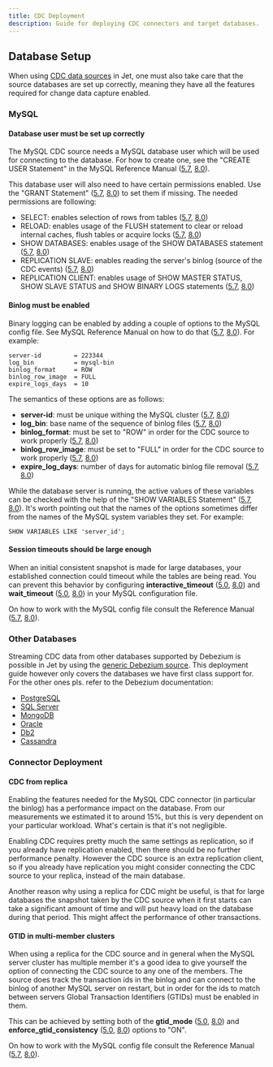 ```yaml
---
title: CDC Deployment
description: Guide for deploying CDC connectors and target databases.
---
```


## Database Setup

When using [CDC data sources](../api/sources-sinks#cdc) in Jet, one must
also take care that the source databases are set up correctly, meaning
they have all the features required for change data capture enabled.

### MySQL

#### Database user must be set up correctly

The MySQL CDC source needs a MySQL database user which will be used for
connecting to the database. For how to create one, see the "CREATE USER
Statement" in the MySQL Reference Manual
([5.7](https://dev.mysql.com/doc/refman/5.7/en/create-user.html),
[8.0](https://dev.mysql.com/doc/refman/8.0/en/create-user.html)).

This database user will also need to have certain permissions enabled.
Use the "GRANT Statement"
([5.7](https://dev.mysql.com/doc/refman/5.7/en/grant.html),
[8.0](https://dev.mysql.com/doc/refman/8.0/en/grant.html)) to set them
if missing. The needed permissions are following:

* SELECT: enables selection of rows from tables
  ([5.7](https://dev.mysql.com/doc/refman/5.7/en/privileges-provided.html#priv_select),
  [8.0](https://dev.mysql.com/doc/refman/8.0/en/privileges-provided.html#priv_select))
* RELOAD: enables usage of the FLUSH statement to clear or reload
  internal caches, flush tables or acquire locks
  ([5.7](https://dev.mysql.com/doc/refman/5.7/en/privileges-provided.html#priv_reload),
  [8.0](https://dev.mysql.com/doc/refman/8.0/en/privileges-provided.html#priv_reload))
* SHOW DATABASES: enables usage of the SHOW DATABASES statement
  ([5.7](https://dev.mysql.com/doc/refman/5.7/en/privileges-provided.html#priv_show-databases),
  [8.0](https://dev.mysql.com/doc/refman/8.0/en/privileges-provided.html#priv_show-databases))
* REPLICATION SLAVE: enables reading the server's binlog (source of the
  CDC events)
  ([5.7](https://dev.mysql.com/doc/refman/5.7/en/privileges-provided.html#priv_replication-slave),
  [8.0](https://dev.mysql.com/doc/refman/8.0/en/privileges-provided.html#priv_replication-slave))
* REPLICATION CLIENT: enables usage of SHOW MASTER STATUS, SHOW SLAVE
  STATUS and SHOW BINARY LOGS statements
  ([5.7](https://dev.mysql.com/doc/refman/5.7/en/privileges-provided.html#priv_replication-client),
  [8.0](https://dev.mysql.com/doc/refman/8.0/en/privileges-provided.html#priv_replication-client))

#### Binlog must be enabled

Binary logging can be enabled by adding a couple of options to the MySQL
config file. See MySQL Reference Manual on how to do that
([5.7](https://dev.mysql.com/doc/refman/5.7/en/option-files.html),
[8.0](https://dev.mysql.com/doc/refman/8.0/en/option-files.html)). For
example:

```text
server-id         = 223344
log_bin           = mysql-bin
binlog_format     = ROW
binlog_row_image  = FULL
expire_logs_days  = 10
```

The semantics of these options are as follows:

* **server-id**: must be unique withing the MySQL cluster
  ([5.7](https://dev.mysql.com/doc/refman/5.7/en/replication-options.html#sysvar_server_id),
  [8.0](https://dev.mysql.com/doc/refman/8.0/en/replication-options.html#sysvar_server_id))
* **log_bin**: base name of the sequence of binlog files
  ([5.7](https://dev.mysql.com/doc/refman/5.7/en/replication-options-binary-log.html#option_mysqld_log-bin),
  [8.0](https://dev.mysql.com/doc/refman/8.0/en/replication-options-binary-log.html#option_mysqld_log-bin))
* **binlog_format**: must be set to "ROW" in order for the CDC source to
  work properly
  ([5.7](https://dev.mysql.com/doc/refman/5.7/en/replication-options-binary-log.html#sysvar_binlog_format),
  [8.0](https://dev.mysql.com/doc/refman/8.0/en/replication-options-binary-log.html#sysvar_binlog_format))
* **binlog_row_image**: must be set to "FULL" in order for the CDC
  source to work properly
  ([5.7](https://dev.mysql.com/doc/refman/5.7/en/replication-options-binary-log.html#sysvar_binlog_row_image),
  [8.0](https://dev.mysql.com/doc/refman/8.0/en/replication-options-binary-log.html#sysvar_binlog_row_image))
* **expire_log_days**: number of days for automatic binlog file removal
  ([5.7](https://dev.mysql.com/doc/refman/5.7/en/replication-options-binary-log.html#sysvar_expire_logs_days),
  [8.0](https://dev.mysql.com/doc/refman/8.0/en/replication-options-binary-log.html#sysvar_expire_logs_days))

While the database server is running, the active values of these
variables can be checked with the help of the "SHOW VARIABLES Statement"
([5.7](https://dev.mysql.com/doc/refman/5.7/en/show-variables.html),
[8.0](https://dev.mysql.com/doc/refman/8.0/en/show-variables.html)).
It's worth pointing out that the names of the options sometimes differ
from the names of the MySQL system variables they set. For example:

```text
SHOW VARIABLES LIKE 'server_id';
```

#### Session timeouts should be large enough

When an initial consistent snapshot is made for large databases, your
established connection could timeout while the tables are being read.
You can prevent this behavior by configuring **interactive_timeout**
([5.0](https://dev.mysql.com/doc/refman/5.7/en/server-system-variables.html#sysvar_interactive_timeout),
[8.0](https://dev.mysql.com/doc/refman/8.0/en/server-system-variables.html#sysvar_interactive_timeout))
and **wait_timeout**
([5.0](https://dev.mysql.com/doc/refman/5.7/en/server-system-variables.html#sysvar_wait_timeout),
[8.0](https://dev.mysql.com/doc/refman/8.0/en/server-system-variables.html#sysvar_wait_timeout))
in your MySQL configuration file.

On how to work with the MySQL config file consult the Reference Manual
([5.7](https://dev.mysql.com/doc/refman/5.7/en/option-files.html),
[8.0](https://dev.mysql.com/doc/refman/8.0/en/option-files.html)).

### Other Databases

Streaming CDC data from other databases supported by Debezium is
possible in Jet by using the [generic Debezium
source](/javadoc/{jet-version}/com/hazelcast/jet/cdc/DebeziumCdcSources.html).
This deployment guide however only covers the databases we have first
class support for. For the other ones pls. refer to the Debezium
documentation:

* [PostgreSQL](https://debezium.io/documentation/reference/1.1/connectors/postgresql.html#setting-up-PostgreSQL)
* [SQL
  Server](https://debezium.io/documentation/reference/1.1/connectors/sqlserver.html#setting-up-sqlserver)
* [MongoDB](https://debezium.io/documentation/reference/1.1/connectors/mongodb.html#setting-up-mongodb)
* [Oracle](https://debezium.io/documentation/reference/1.1/connectors/oracle.html#setting-up-oracle)
* [Db2](https://debezium.io/documentation/reference/1.1/connectors/db2.html#setting-up-Db2)
* [Cassandra](https://debezium.io/documentation/reference/1.1/connectors/cassandra.html#setting-up-cassandra)

### Connector Deployment

#### CDC from replica

Enabling the features needed for the MySQL CDC connector (in particular
the binlog) has a performance impact on the database. From our
measurements we estimated it to around 15%, but this is very dependent
on your particular workload. What's certain is that it's not negligible.

Enabling CDC requires pretty much the same settings as replication, so
if you already have replication enabled, then there should be no further
performance penalty. However the CDC source is an extra replication
client, so if you already have replication you might consider connecting
the CDC source to your replica, instead of the main database.

Another reason why using a replica for CDC might be useful, is that for
large databases the snapshot taken by the CDC source when it first
starts can take a significant amount of time and will put heavy load on
the database during that period. This might affect the performance of
other transactions.

#### GTID in multi-member clusters

When using a replica for the CDC source and in general when the MySQL
server cluster has multiple member it's a good idea to give yourself the
option of connecting the CDC source to any one of the members. The
source does track the transaction ids in the binlog and can connect to
the binlog of another MySQL server on restart, but in order for the ids
to match between servers Global Transaction Identifiers (GTIDs) must be
enabled in them.

This can be achieved by setting both of the **gtid_mode**
([5.0](https://dev.mysql.com/doc/refman/5.7/en/replication-options-gtids.html#sysvar_gtid_mode),
[8.0](https://dev.mysql.com/doc/refman/8.0/en/replication-options-gtids.html#sysvar_gtid_mode))
and **enforce_gtid_consistency**
([5.0](https://dev.mysql.com/doc/refman/5.7/en/replication-options-gtids.html#sysvar_enforce_gtid_consistency),
[8.0](https://dev.mysql.com/doc/refman/8.0/en/replication-options-gtids.html#sysvar_enforce_gtid_consistency))
options to "ON".

On how to work with the MySQL config file consult the Reference Manual
([5.7](https://dev.mysql.com/doc/refman/5.7/en/option-files.html),
[8.0](https://dev.mysql.com/doc/refman/8.0/en/option-files.html)).
